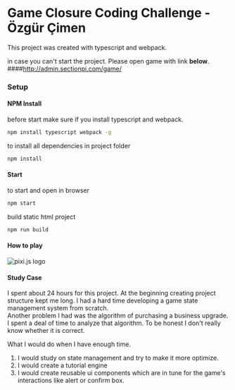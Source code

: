 Game Closure Coding Challenge - Özgür Çimen
=============
This project was created with typescript and webpack. 

in case you can't start the project. Please open game with link **below**. 
####http://admin.sectionpi.com/game/

### Setup ###

#### NPM Install
before start make sure if you install typescript and webpack.

```sh
npm install typescript webpack -g  
```


to install all dependencies in project folder
```sh
npm install 
```


#### Start

to start and open in browser
```sh
npm start 
``` 


build static html project

```sh
npm run build 
``` 


#### How to play
![pixi.js logo](http://admin.sectionpi.com/tutorial.jpg) 

#### Study Case

I spent about 24 hours for this project. At the beginning creating project structure kept me long. 
I had a hard time developing a game state management system from scratch.  
Another problem I had was the algorithm of purchasing a business upgrade. I spent a deal of time to analyze that algorithm. To be honest I don't really know whether it is correct. 


What I would do when I have enough time.

1. I would study on state management and try to make it more optimize. 
2. I would create a tutorial engine
3. I would create reusable ui components which are in tune for the game's interactions like alert or confirm box.
      
